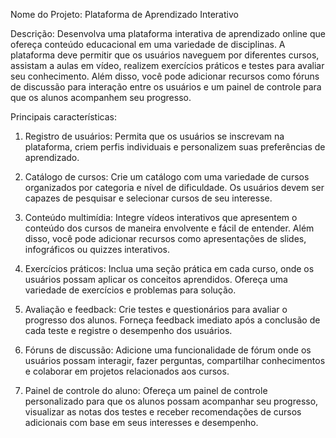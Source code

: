 Nome do Projeto: Plataforma de Aprendizado Interativo

Descrição: Desenvolva uma plataforma interativa de aprendizado online que ofereça conteúdo educacional em uma variedade de disciplinas. A plataforma deve permitir que os usuários naveguem por diferentes cursos, assistam a aulas em vídeo, realizem exercícios práticos e testes para avaliar seu conhecimento. Além disso, você pode adicionar recursos como fóruns de discussão para interação entre os usuários e um painel de controle para que os alunos acompanhem seu progresso.

Principais características:

1. Registro de usuários: Permita que os usuários se inscrevam na plataforma, criem perfis individuais e personalizem suas preferências de aprendizado.

2. Catálogo de cursos: Crie um catálogo com uma variedade de cursos organizados por categoria e nível de dificuldade. Os usuários devem ser capazes de pesquisar e selecionar cursos de seu interesse.

3. Conteúdo multimídia: Integre vídeos interativos que apresentem o conteúdo dos cursos de maneira envolvente e fácil de entender. Além disso, você pode adicionar recursos como apresentações de slides, infográficos ou quizzes interativos.

4. Exercícios práticos: Inclua uma seção prática em cada curso, onde os usuários possam aplicar os conceitos aprendidos. Ofereça uma variedade de exercícios e problemas para solução.

5. Avaliação e feedback: Crie testes e questionários para avaliar o progresso dos alunos. Forneça feedback imediato após a conclusão de cada teste e registre o desempenho dos usuários.

6. Fóruns de discussão: Adicione uma funcionalidade de fórum onde os usuários possam interagir, fazer perguntas, compartilhar conhecimentos e colaborar em projetos relacionados aos cursos.

7. Painel de controle do aluno: Ofereça um painel de controle personalizado para que os alunos possam acompanhar seu progresso, visualizar as notas dos testes e receber recomendações de cursos adicionais com base em seus interesses e desempenho.